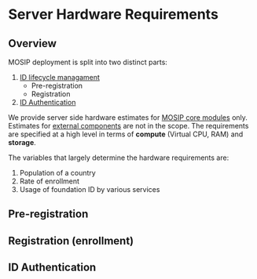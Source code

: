 # Server Hardware Requirements

## Overview
MOSIP deployment is split into two distinct parts:
1. [ID lifecycle managament](id-lifecycle-management.md)
   * Pre-registration
   * Registration
2. [ID Authentication](id-authentication.md)

We provide server side hardware estimates for [MOSIP core modules](https://github.com/mosip/mosip-infra/tree/1.2.0-rc2/deployment/v3/mosip) only. Estimates for [external components](https://github.com/mosip/mosip-infra/tree/1.2.0-rc2/deployment/v3/external) are not in the scope. The requirements are specified at a high level in terms of **compute** (Virtual CPU, RAM) and **storage**.

The variables that largely determine the hardware requirements are:
1. Population of a country
1. Rate of enrollment
1. Usage of foundation ID by various services

## Pre-registration

## Registration (enrollment)



## ID Authentication



